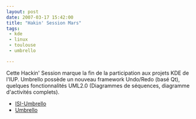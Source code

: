 ```yaml
---
layout: post
date: 2007-03-17 15:42:00
title: "Hakin' Session Mars"
tags:
 - kde
 - linux
 - toulouse
 - umbrello

---
```


Cette Hackin' Session marque la fin de la participation aux projets KDE de l'IUP. Umbrello possède un nouveau framework Undo/Redo (basé Qt), quelques fonctionnalités UML2.0 (Diagrammes de séquences, diagramme d'activités complets).

  * [ISI-Umbrello](http://umbrello.tuxfamilly.org/)	
  * [Umbrello](http://uml.sf.net/)


